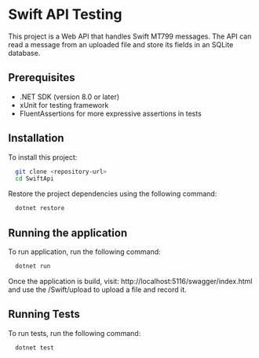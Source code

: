 
# Swift API Testing

This project is a Web API that handles Swift MT799 messages. The API can read a message from an uploaded file and store its fields in an SQLite database.
## Prerequisites


- .NET SDK (version 8.0 or later)
- xUnit for testing framework
- FluentAssertions for more expressive assertions in tests

## Installation

To install this project:

```bash
  git clone <repository-url>
  cd SwiftApi
```

Restore the project dependencies using the following command:

```bash
  dotnet restore

```
## Running the application

To run application, run the following command:

```bash
  dotnet run
```

Once the application is build, visit: http://localhost:5116/swagger/index.html and use the /Swift/upload to upload a file and record it. 
## Running Tests

To run tests, run the following command:

```bash
  dotnet test
```


